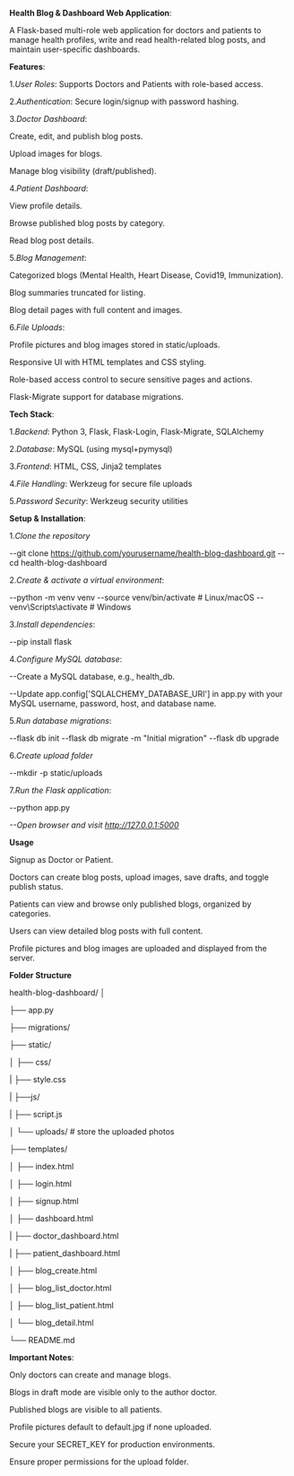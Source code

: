 **Health Blog & Dashboard Web Application**:


A Flask-based multi-role web application for doctors and patients to manage health profiles, write and read health-related blog posts, and maintain user-specific dashboards.



**Features**:


1.*User Roles*: Supports Doctors and Patients with role-based access.



2.*Authentication*: Secure login/signup with password hashing.



3.*Doctor Dashboard*:


Create, edit, and publish blog posts.

Upload images for blogs.

Manage blog visibility (draft/published).



4.*Patient Dashboard*:


View profile details.

Browse published blog posts by category.

Read blog post details.



5.*Blog Management*:


Categorized blogs (Mental Health, Heart Disease, Covid19, Immunization).

Blog summaries truncated for listing.

Blog detail pages with full content and images.


6.*File Uploads*:

Profile pictures and blog images stored in static/uploads.

Responsive UI with HTML templates and CSS styling.

Role-based access control to secure sensitive pages and actions.

Flask-Migrate support for database migrations.



**Tech Stack**:


1.*Backend*: Python 3, Flask, Flask-Login, Flask-Migrate, SQLAlchemy


2.*Database*: MySQL (using mysql+pymysql)


3.*Frontend*: HTML, CSS, Jinja2 templates


4.*File Handling*: Werkzeug for secure file uploads


5.*Password Security*: Werkzeug security utilities



**Setup & Installation**:


1.*Clone the repository*

--git clone https://github.com/yourusername/health-blog-dashboard.git
--cd health-blog-dashboard


2.*Create & activate a virtual environment*:

--python -m venv venv
--source venv/bin/activate   # Linux/macOS
--venv\Scripts\activate      # Windows


3.*Install dependencies*:

--pip install flask


4.*Configure MySQL database*:

--Create a MySQL database, e.g., health_db.

--Update app.config['SQLALCHEMY_DATABASE_URI'] in app.py with your MySQL username, password, host, and database name.


5.*Run database migrations*:


--flask db init
--flask db migrate -m "Initial migration"
--flask db upgrade


6.*Create upload folder*

--mkdir -p static/uploads


7.*Run the Flask application*:

--python app.py

*--Open browser and visit http://127.0.0.1:5000*



**Usage**

Signup as Doctor or Patient.

Doctors can create blog posts, upload images, save drafts, and toggle publish status.

Patients can view and browse only published blogs, organized by categories.

Users can view detailed blog posts with full content.

Profile pictures and blog images are uploaded and displayed from the server.



**Folder Structure**

health-blog-dashboard/
│

├── app.py   

├── migrations/    

├── static/

│   ├── css/ 

|        ├── style.css

|   ├──js/

|        ├── script.js

│   └── uploads/                               # store the uploaded photos   

├── templates/

│   ├── index.html

│   ├── login.html

│   ├── signup.html

│   ├── dashboard.html

|   ├── doctor_dashboard.html

|   ├── patient_dashboard.html

│   ├── blog_create.html

│   ├── blog_list_doctor.html

│   ├── blog_list_patient.html

│   └── blog_detail.html

└── README.md



**Important Notes**:


Only doctors can create and manage blogs.

Blogs in draft mode are visible only to the author doctor.

Published blogs are visible to all patients.

Profile pictures default to default.jpg if none uploaded.

Secure your SECRET_KEY for production environments.

Ensure proper permissions for the upload folder.
